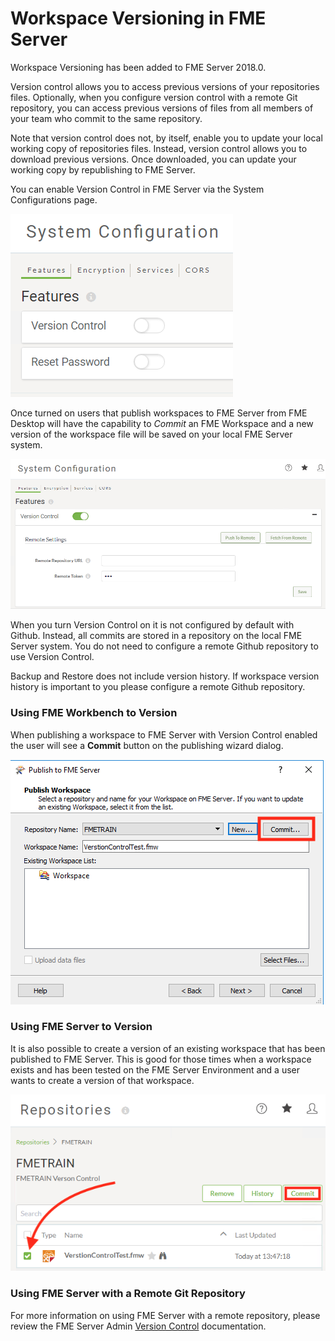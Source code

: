 # Workspace Versioning in FME Server #

Workspace Versioning has been added to FME Server 2018.0.

Version control allows you to access previous versions of your repositories files. Optionally, when you configure version control with a remote Git repository, you can access previous versions of files from all members of your team who commit to the same repository.

Note that version control does not, by itself, enable you to update your local working copy of repositories files. Instead, version control allows you to download previous versions. Once downloaded, you can update your working copy by republishing to FME Server.

You can enable Version Control in FME Server via the System Configurations page.  

![](./Images/5.008.EnableVersionControl.png)

Once turned on users that publish workspaces to FME Server from FME Desktop will have the capability to *Commit* an FME Workspace and a new version of the workspace file will be saved on your local FME Server system.  

![](./Images/5.009.EnabledVersionControl.png)

When you turn Version Control on it is not configured by default with Github.  Instead, all commits are stored in a repository on the local FME Server system.  You do not need to configure a remote Github repository to use Version Control.

Backup and Restore does not include version history.  If workspace version history is important to you please configure a remote Github repository.


### Using FME Workbench to Version ###

When publishing a workspace to FME Server with Version Control enabled the user will see a **Commit** button on the publishing wizard dialog.

![](./Images/5.010.CommitButton.png)

### Using FME Server to Version ###

It is also possible to create a version of an existing workspace that has been published to FME Server. This is good for those times when a workspace exists and has been tested on the FME Server Environment and a user wants to create a version of that workspace.

![](./Images/5.011.WebUI_CommitButton.png)

### Using FME Server with a Remote Git Repository ###

For more information on using FME Server with a remote repository, please review the FME Server Admin [Version Control](http://docs.safe.com/fme/2018.0/html/FME_Server_Documentation/Content/WebUI/Version-Control.htm) documentation.
